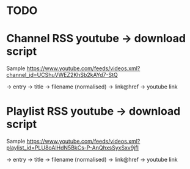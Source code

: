 # TODO

# Channel RSS youtube -> download script

Sample 
https://www.youtube.com/feeds/videos.xml?channel_id=UCShuVWEZ2KhSb2kAYd7-StQ

-> entry -> title -> filename (normalised)
	 -> link@href -> youtube link


# Playlist RSS youtube -> download script

Sample
https://www.youtube.com/feeds/videos.xml?playlist_id=PLU8oAlHdN5BkCs-P-AnQhxsSyxSxv9jfI

-> entry -> title -> filename (normalised)
	 -> link@href -> youtube link



